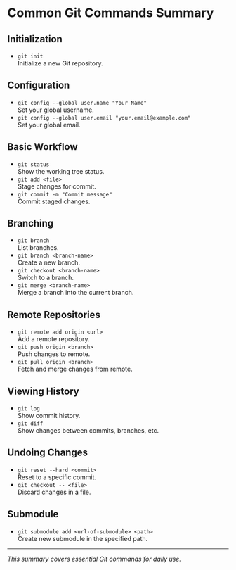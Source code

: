 # Common Git Commands Summary

## Initialization
- `git init`  
    Initialize a new Git repository.

## Configuration
- `git config --global user.name "Your Name"`  
    Set your global username.
- `git config --global user.email "your.email@example.com"`  
    Set your global email.

## Basic Workflow
- `git status`  
    Show the working tree status.
- `git add <file>`  
    Stage changes for commit.
- `git commit -m "Commit message"`  
    Commit staged changes.

## Branching
- `git branch`  
    List branches.
- `git branch <branch-name>`  
    Create a new branch.
- `git checkout <branch-name>`  
    Switch to a branch.
- `git merge <branch-name>`  
    Merge a branch into the current branch.

## Remote Repositories
- `git remote add origin <url>`  
    Add a remote repository.
- `git push origin <branch>`  
    Push changes to remote.
- `git pull origin <branch>`  
    Fetch and merge changes from remote.

## Viewing History
- `git log`  
    Show commit history.
- `git diff`  
    Show changes between commits, branches, etc.

## Undoing Changes
- `git reset --hard <commit>`  
    Reset to a specific commit.
- `git checkout -- <file>`  
    Discard changes in a file.

## Submodule
- `git submodule add <url-of-submodule> <path>`     
    Create new submodule in the specified path.

---

*This summary covers essential Git commands for daily use.*